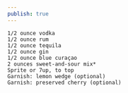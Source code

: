 ```yaml
---
publish: true
---
```


    1/2 ounce vodka
    1/2 ounce rum
    1/2 ounce tequila
    1/2 ounce gin
    1/2 ounce blue curaçao
    2 ounces sweet-and-sour mix*
    Sprite or 7up, to top
    Garnish: lemon wedge (optional)
    Garnish: preserved cherry (optional)

